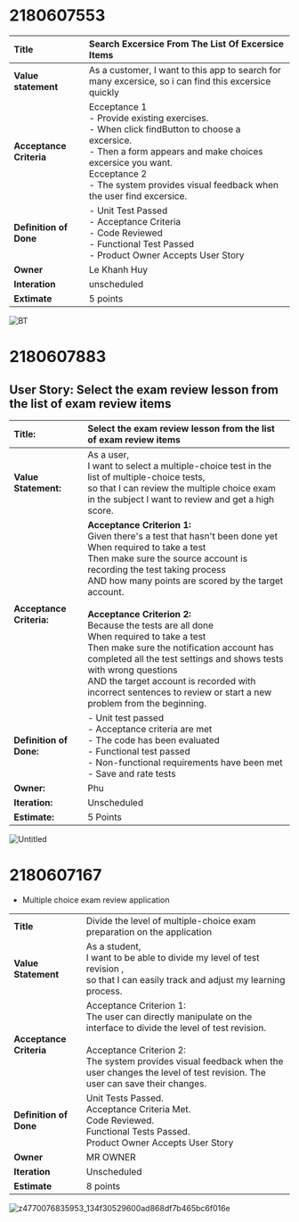 # 2180607553

| **Title**                | Search Excersice From The List Of Excersice Items |
| :----------------------- | :---------------- |
| **Value statement**      | As a customer, I want to this app to search for many excersice, so i can find this excersice quickly |
| **Acceptance Criteria**  | Ecceptance 1<br>- Provide existing exercises.<br>- When click findButton to choose a excersice.<br>- Then a form appears and make choices excersice you want.<br>Ecceptance 2<br>- The system provides visual feedback when the user find excersice.|
| **Definition of Done**   | - Unit Test Passed <br> - Acceptance Criteria <br> - Code Reviewed <br> - Functional Test Passed <br> - Product Owner Accepts User Story|  
| **Owner**                | Le Khanh Huy|
| **Interation**           | unscheduled   |
| **Extimate**             |  5 points     |

![BT](https://github.com/KhanhHuy03/2180607553/assets/144699815/38ef292a-6abc-424e-a0e4-51e42d649836)

# 2180607883

## **User Story: Select the exam review lesson from the list of exam review items**

| **Title:** | Select the exam review lesson from the list of exam review items |
| :-------- | :----------------- |
| **Value Statement:** | As a user, <br>I want to select a multiple-choice test in the list of multiple-choice tests, <br> so that I can review the multiple choice exam in the subject I want to review and get a high score. |
| **Acceptance Criteria:** | **Acceptance Criterion 1:**  <br>Given there's a test that hasn't been done yet <br>When required to take a test <br>Then make sure the source account is recording the test taking process <br>AND how many points are scored by the target account. <br> <br>**Acceptance Criterion 2:** <br>Because the tests are all done <br>When required to take a test <br>Then make sure the notification account has completed all the test settings and shows tests with wrong questions <br>AND the target account is recorded with incorrect sentences to review or start a new problem from the beginning. |
| **Definition of Done:** |  - Unit test passed <br> - Acceptance criteria are met <br> - The code has been evaluated <br> - Functional test passed <br> - Non-functional requirements have been met <br> - Save and rate tests |
| **Owner:** | Phu | Owner |
| **Iteration:** | Unscheduled |
| **Estimate:** | 5 Points |

![Untitled](https://github.com/KhanhHuy03/2180607553/assets/144198095/1a6e7494-26ce-43a9-b61f-17471a711adf)

# 2180607167
- Multiple choice exam review application

|                       |                                                                             |
|-----------------------|-----------------------------------------------------------------------------|
| **Title**             | Divide the level of multiple-choice exam preparation on the application     |
| **Value Statement**   | As a student, <br> I want to be able to divide my level of test revision , <br>so that I can easily track and adjust my learning process. |
| **Acceptance Criteria** | Acceptance Criterion 1: <br>The user can directly manipulate on the interface to divide the level of test revision.<br><br> Acceptance Criterion 2: <br>The system provides visual feedback when the user changes the level of test revision. The user can save their changes. |
| **Definition of Done** | Unit Tests Passed.<br>  Acceptance Criteria Met.<br>  Code Reviewed. <br> Functional Tests Passed. <br> Product Owner Accepts User Story |
| **Owner**             | MR OWNER                                                                    |
| **Iteration**         | Unscheduled                                                                 |
| **Estimate**          | 8 points                                                                    |

![z4770076835953_134f30529600ad868df7b465bc6f016e](https://github.com/KhanhHuy03/2180607553/assets/144354758/f26e5030-5c3b-44f8-908b-0e85409c7b3e)


